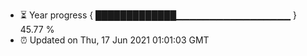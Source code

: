- ⏳ Year progress { █████████████▁▁▁▁▁▁▁▁▁▁▁▁▁▁▁▁▁ } 45.77 %
- ⏰ Updated on Thu, 17 Jun 2021 01:01:03 GMT

